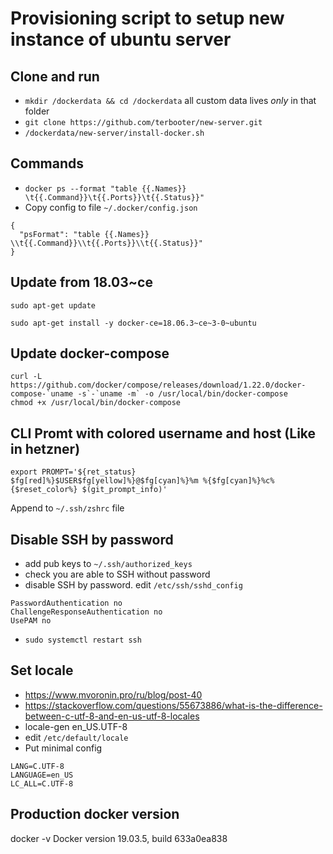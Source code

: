 # Provisioning script to setup new instance of ubuntu server
## Clone and run
* `mkdir /dockerdata && cd /dockerdata` all custom data lives *only* in that folder
* `git clone https://github.com/terbooter/new-server.git`
* `/dockerdata/new-server/install-docker.sh`

## Commands
* `docker ps --format "table {{.Names}}   \t{{.Command}}\t{{.Ports}}\t{{.Status}}"`
* Copy config to file `~/.docker/config.json`
```
{
  "psFormat": "table {{.Names}}   \\t{{.Command}}\\t{{.Ports}}\\t{{.Status}}"
}
```

## Update from 18.03~ce
```
sudo apt-get update

sudo apt-get install -y docker-ce=18.06.3~ce~3-0~ubuntu
```

## Update docker-compose 
```
curl -L https://github.com/docker/compose/releases/download/1.22.0/docker-compose-`uname -s`-`uname -m` -o /usr/local/bin/docker-compose
chmod +x /usr/local/bin/docker-compose
```

## CLI Promt with colored username and host (Like in hetzner)
```
export PROMPT='${ret_status} $fg[red]%}$USER$fg[yellow]%}@$fg[cyan]%}%m %{$fg[cyan]%}%c%{$reset_color%} $(git_prompt_info)'
```
Append to `~/.ssh/zshrc` file

## Disable SSH by password
* add pub keys to `~/.ssh/authorized_keys`
* check you are able to SSH without password
* disable SSH by password. edit `/etc/ssh/sshd_config`
```
PasswordAuthentication no
ChallengeResponseAuthentication no
UsePAM no
```
* `sudo systemctl restart ssh`

## Set locale
* https://www.mvoronin.pro/ru/blog/post-40
* https://stackoverflow.com/questions/55673886/what-is-the-difference-between-c-utf-8-and-en-us-utf-8-locales
* locale-gen en_US.UTF-8
* edit `/etc/default/locale`
* Put minimal config
```
LANG=C.UTF-8
LANGUAGE=en_US
LC_ALL=C.UTF-8
```

## Production docker version
docker -v
Docker version 19.03.5, build 633a0ea838